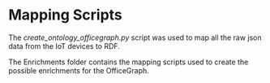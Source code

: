 # Mapping Scripts

The _create_ontology_officegraph.py_ script was used to map all the raw json data from the IoT devices to RDF. 

The Enrichments folder contains the mapping scripts used to create the possible enrichments for the OfficeGraph.
